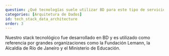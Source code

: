 ```yaml
---
question: ¿Qué tecnologías suele utilizar BD para este tipo de servicio?
categories: [Arquitetura de Dados]
id: tech_stack_data_architecture
order: 3
---
```


Nuestro stack tecnológico fue desarrollado en BD y es utilizado como referencia por grandes organizaciones como la Fundación Lemann, la Alcaldía de Río de Janeiro y el Ministerio de Educación.